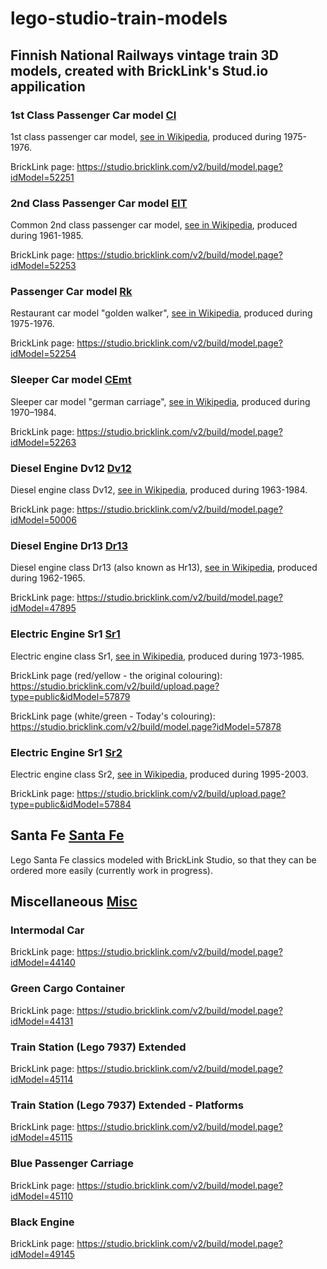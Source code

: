 # lego-studio-train-models

## Finnish National Railways vintage train 3D models, created with BrickLink's Stud.io appilication

### 1st Class Passenger Car model [CI](CI/)

1st class passenger car model, [see in Wikipedia](https://fi.wikipedia.org/wiki/Siniset_vaunut#CI), produced during 1975-1976.

BrickLink page: https://studio.bricklink.com/v2/build/model.page?idModel=52251

### 2nd Class Passenger Car model [EIT](EIT/)

Common 2nd class passenger car model, [see in Wikipedia](https://fi.wikipedia.org/wiki/Eit,_Eip,_Ep_ja_Ein), produced during 1961-1985.

BrickLink page: https://studio.bricklink.com/v2/build/model.page?idModel=52253

### Passenger Car model [Rk](Rk/)

Restaurant car model "golden walker", [see in Wikipedia](https://fi.wikipedia.org/wiki/Siniset_vaunut), produced during 1975-1976.

BrickLink page: https://studio.bricklink.com/v2/build/model.page?idModel=52254

### Sleeper Car model [CEmt](CEmt/)

Sleeper car model "german carriage", [see in Wikipedia](https://fi.wikipedia.org/wiki/Siniset_vaunut#CEmt), produced during 1970–1984.

BrickLink page: https://studio.bricklink.com/v2/build/model.page?idModel=52263

### Diesel Engine Dv12 [Dv12](Dv12)

Diesel engine class Dv12, [see in Wikipedia](https://fi.wikipedia.org/wiki/Dv12), produced during 1963-1984.

BrickLink page: https://studio.bricklink.com/v2/build/model.page?idModel=50006

### Diesel Engine Dr13 [Dr13](Dr13)

Diesel engine class Dr13 (also known as Hr13), [see in Wikipedia](https://fi.wikipedia.org/wiki/Dr13), produced during 1962-1965.

BrickLink page: https://studio.bricklink.com/v2/build/model.page?idModel=47895

### Electric Engine Sr1 [Sr1](Sr1)

Electric engine class Sr1, [see in Wikipedia](https://en.wikipedia.org/wiki/VR_Class_Sr1), produced during 1973-1985.

BrickLink page (red/yellow - the original colouring): https://studio.bricklink.com/v2/build/upload.page?type=public&idModel=57879

BrickLink page (white/green - Today's colouring): https://studio.bricklink.com/v2/build/model.page?idModel=57878

### Electric Engine Sr1 [Sr2](Sr2)

Electric engine class Sr2, [see in Wikipedia](https://en.wikipedia.org/wiki/VR_Class_Sr2), produced during 1995-2003.

BrickLink page: https://studio.bricklink.com/v2/build/upload.page?type=public&idModel=57884

## Santa Fe [Santa Fe](Santa%20Fe/)

Lego Santa Fe classics modeled with BrickLink Studio, so that they can be ordered more easily (currently work in progress).

## Miscellaneous [Misc](Misc/)

### Intermodal Car

BrickLink page: https://studio.bricklink.com/v2/build/model.page?idModel=44140

### Green Cargo Container

BrickLink page: https://studio.bricklink.com/v2/build/model.page?idModel=44131

### Train Station (Lego 7937) Extended

BrickLink page: https://studio.bricklink.com/v2/build/model.page?idModel=45114

### Train Station (Lego 7937) Extended - Platforms

BrickLink page: https://studio.bricklink.com/v2/build/model.page?idModel=45115

### Blue Passenger Carriage

BrickLink page: https://studio.bricklink.com/v2/build/model.page?idModel=45110

### Black Engine

BrickLink page: https://studio.bricklink.com/v2/build/model.page?idModel=49145
